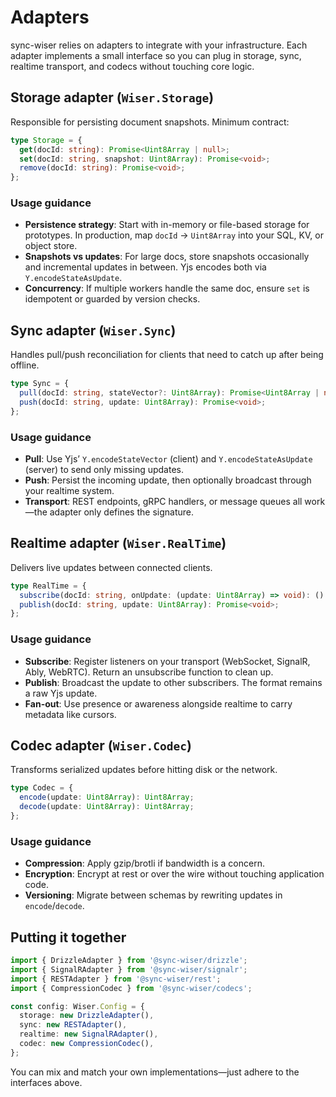 # Adapters

sync-wiser relies on adapters to integrate with your infrastructure. Each adapter implements a small interface so you can plug in storage, sync, realtime transport, and codecs without touching core logic.

## Storage adapter (`Wiser.Storage`)

Responsible for persisting document snapshots. Minimum contract:

```ts
type Storage = {
  get(docId: string): Promise<Uint8Array | null>;
  set(docId: string, snapshot: Uint8Array): Promise<void>;
  remove(docId: string): Promise<void>;
};
```

### Usage guidance
- **Persistence strategy**: Start with in-memory or file-based storage for prototypes. In production, map `docId` → `Uint8Array` into your SQL, KV, or object store.
- **Snapshots vs updates**: For large docs, store snapshots occasionally and incremental updates in between. Yjs encodes both via `Y.encodeStateAsUpdate`.
- **Concurrency**: If multiple workers handle the same doc, ensure `set` is idempotent or guarded by version checks.

## Sync adapter (`Wiser.Sync`)

Handles pull/push reconciliation for clients that need to catch up after being offline.

```ts
type Sync = {
  pull(docId: string, stateVector?: Uint8Array): Promise<Uint8Array | null>;
  push(docId: string, update: Uint8Array): Promise<void>;
};
```

### Usage guidance
- **Pull**: Use Yjs’ `Y.encodeStateVector` (client) and `Y.encodeStateAsUpdate` (server) to send only missing updates.
- **Push**: Persist the incoming update, then optionally broadcast through your realtime system.
- **Transport**: REST endpoints, gRPC handlers, or message queues all work—the adapter only defines the signature.

## Realtime adapter (`Wiser.RealTime`)

Delivers live updates between connected clients.

```ts
type RealTime = {
  subscribe(docId: string, onUpdate: (update: Uint8Array) => void): () => void;
  publish(docId: string, update: Uint8Array): Promise<void>;
};
```

### Usage guidance
- **Subscribe**: Register listeners on your transport (WebSocket, SignalR, Ably, WebRTC). Return an unsubscribe function to clean up.
- **Publish**: Broadcast the update to other subscribers. The format remains a raw Yjs update.
- **Fan-out**: Use presence or awareness alongside realtime to carry metadata like cursors.

## Codec adapter (`Wiser.Codec`)

Transforms serialized updates before hitting disk or the network.

```ts
type Codec = {
  encode(update: Uint8Array): Uint8Array;
  decode(update: Uint8Array): Uint8Array;
};
```

### Usage guidance
- **Compression**: Apply gzip/brotli if bandwidth is a concern.
- **Encryption**: Encrypt at rest or over the wire without touching application code.
- **Versioning**: Migrate between schemas by rewriting updates in `encode`/`decode`.

## Putting it together

```ts
import { DrizzleAdapter } from '@sync-wiser/drizzle';
import { SignalRAdapter } from '@sync-wiser/signalr';
import { RESTAdapter } from '@sync-wiser/rest';
import { CompressionCodec } from '@sync-wiser/codecs';

const config: Wiser.Config = {
  storage: new DrizzleAdapter(),
  sync: new RESTAdapter(),
  realtime: new SignalRAdapter(),
  codec: new CompressionCodec(),
};
```

You can mix and match your own implementations—just adhere to the interfaces above.

